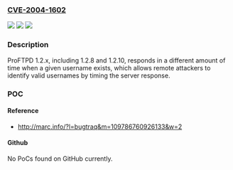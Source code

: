 ### [CVE-2004-1602](https://cve.mitre.org/cgi-bin/cvename.cgi?name=CVE-2004-1602)
![](https://img.shields.io/static/v1?label=Product&message=n%2Fa&color=blue)
![](https://img.shields.io/static/v1?label=Version&message=n%2Fa&color=blue)
![](https://img.shields.io/static/v1?label=Vulnerability&message=n%2Fa&color=brighgreen)

### Description

ProFTPD 1.2.x, including 1.2.8 and 1.2.10, responds in a different amount of time when a given username exists, which allows remote attackers to identify valid usernames by timing the server response.

### POC

#### Reference
- http://marc.info/?l=bugtraq&m=109786760926133&w=2

#### Github
No PoCs found on GitHub currently.

